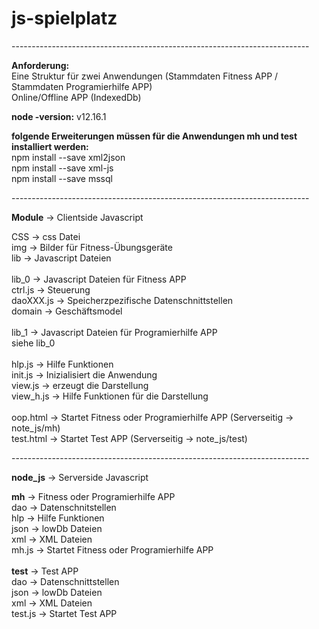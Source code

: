 # js-spielplatz
<p>--------------------------------------------------------------------------<p/>
<p><b>Anforderung:</b><br/>
Eine Struktur für zwei Anwendungen (Stammdaten Fitness APP / Stammdaten Programierhilfe APP)<br/>
Online/Offline APP (IndexedDb)</P>
<p><b>node -version:</b> v12.16.1 </p>
<p><b>folgende Erweiterungen müssen für die Anwendungen mh und test installiert werden:</b><br/>
    npm install --save xml2json<br/>
    npm install --save xml-js<br/>
    npm install --save mssql<br/>
</p>
<p>--------------------------------------------------------------------------<p/>
<p><b>Module</b> -> Clientside Javascript<br/></p>
    <p>CSS -> css Datei<br/>
    img -> Bilder für Fitness-Übungsgeräte<br/>
    lib -> Javascript Dateien<br/>
<br/>
      lib_0 -> Javascript Dateien für Fitness APP<br/>
        ctrl.js -> Steuerung<br/>
        daoXXX.js -> Speicherzpezifische Datenschnittstellen<br/>
        domain -> Geschäftsmodel<br/>
<br/>
      lib_1 -> Javascript Dateien für Programierhilfe APP<br/>
        siehe lib_0<br/>
<br/>
    hlp.js -> Hilfe Funktionen<br/>
    init.js -> Inizialisiert die Anwendung<br/>
    view.js -> erzeugt die Darstellung<br/>
    view_h.js -> Hilfe Funktionen für die Darstellung<br/>
<br/>
    oop.html -> Startet Fitness oder Programierhilfe APP  (Serverseitig -> note_js/mh)<br/>
    test.html -> Startet Test APP (Serverseitig -> note_js/test)<br/>
</p>
<p>--------------------------------------------------------------------------<p/>
<p><b>node_js</b> -> Serverside Javascript</p>
<p><b>mh</b> -> Fitness oder Programierhilfe APP<br/>
        dao -> Datenschnitstellen<br/>
        hlp -> Hilfe Funktionen<br/>
        json -> lowDb Dateien<br/>
        xml -> XML Dateien<br/>
        mh.js -> Startet Fitness oder Programierhilfe APP<br/>
<br/>
    <b>test</b> -> Test APP<br/>
        dao -> Datenschnittstellen<br/>
        json -> lowDb Dateien<br/>
        xml -> XML Dateien<br/>
        test.js -> Startet Test APP
</p>
